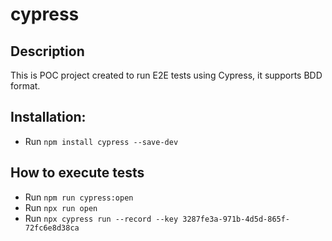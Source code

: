 # cypress

## Description
This is POC project created to run E2E tests using Cypress, it supports BDD format.

## Installation:
- Run `npm install cypress --save-dev`

## How to execute tests
- Run `npm run cypress:open`
- Run `npx run open` 
- Run `npx cypress run --record --key 3287fe3a-971b-4d5d-865f-72fc6e8d38ca`
